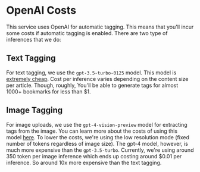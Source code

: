 # OpenAI Costs

This service uses OpenAI for automatic tagging. This means that you'll incur some costs if automatic tagging is enabled. There are two type of inferences that we do:

## Text Tagging

For text tagging, we use the `gpt-3.5-turbo-0125` model. This model is [extremely cheap](https://openai.com/pricing). Cost per inference varies depending on the content size per article. Though, roughly, You'll be able to generate tags for almost 1000+ bookmarks for less than $1.

## Image Tagging

For image uploads, we use the `gpt-4-vision-preview` model for extracting tags from the image. You can learn more about the costs of using this model [here](https://platform.openai.com/docs/guides/vision/calculating-costs). To lower the costs, we're using the low resolution mode (fixed number of tokens regardless of image size). The gpt-4 model, however, is much more expensive than the `gpt-3.5-turbo`. Currently, we're using around 350 token per image inference which ends up costing around $0.01 per inference. So around 10x more expensive than the text tagging.
